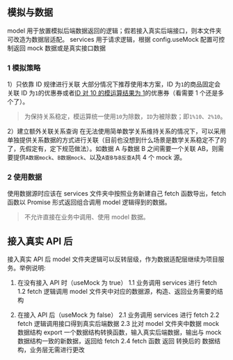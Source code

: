 ## 模拟与数据

model 用于放置模拟后端数据返回的逻辑；假若接入真实后端接口，则本文件夹可改造为数据层适配。
services 用于请求逻辑，根据 config.useMock 配置可控制返回 mock 数据或是真实接口数据

### 1 模拟策略

1）只依靠 ID 规律进行关联
大部分情况下推荐使用本方案，ID 为`1`的商品固定会关联 ID 为`1`的优惠券或者[ID 对 10 的模运算结果为 1](https://www.runoob.com/try/try.php?filename=tryjs_oper_mod)的优惠券（看需要 1 个还是多个了）。

> 为保持关系稳定，模运算统一使用`10`为除数，`ID`为被除数；即`1%10`、`2%10`。

2）建立额外关联关系查询
在无法使用简单数学关系维持关系的情况下，可以采用单独提供关系数据的方式进行关联（目前也没想到什么场景是数学关系稳定不了的了，先假定有，定下规范做法）。如数据 A 与数据 B 之间需要一个关联 AB，则需要提供`A数据mock`、`B数据mock`、以及`A查B与B反查A`共 4 个 mock 源。

### 2 使用数据

使用数据源时应该在 services 文件夹中按照业务新建自己 fetch 函数导出，fetch 函数以 Promise 形式返回组合调用 model 逻辑得到的数据。

> 不允许直接在业务中调用、使用 model 数据。

## 接入真实 API 后

接入真实 API 后 model 文件夹逻辑可以反转层级，作为数据适配层继续为项目服务。举例说明:

1. 在没有接入 API 时（useMock 为 true）
   1.1 业务调用 services 进行 fetch
   1.2 fetch 逻辑调用 model 文件夹中对应的数据源，构造、返回业务需要的结构

2. 在接入 API 后（useMock 为 false）
   2.1 业务调用 services 进行 fetch
   2.2 fetch 逻辑调用接口得到真实后端数据
   2.3 比对 model 文件夹中数据 mock 数据结构 export 一个数据结构转换函数，输入真实后端数据，输出与 mock 数据结构一致的新数据，返回给 fetch
   2.4 fetch 函数 返回 转换后的 数据结构，业务层无需进行更改
